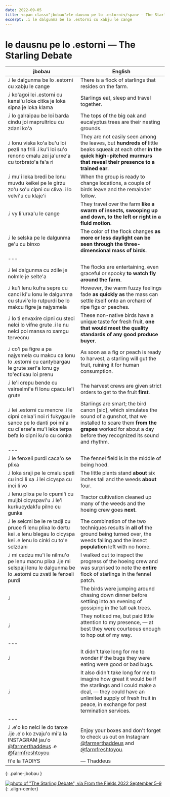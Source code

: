 ```yaml
---
date: 2022-09-05
title: <span class="jbobau">le dausnu pe lo .estorni</span> — The Starling Debate
excerpt: .i le dalgunma be lo .estorni cu xabju le cange
---
```


# <span class="jbobau">le dausnu pe lo .estorni</span> — The Starling Debate

| jbobau | English
|-|-
| .i le dalgunma be lo .estorni cu xabju le cange | There is a flock of starlings that resides on the farm.
| .i ko'agoi lei .estorni cu kansi'u loka citka je loka sipna je loka klama | Starlings eat, sleep and travel together.
| .i lo galraipau be loi barda cindu joi maprultricu cu zdani ko'a | The tops of the big oak and eucalyptus trees are their nesting grounds.
| .i lonu viska ko'a bu'u loi pezli na frili .i ku'i loi su'o renono cmalu zei ja'urxe'a cu torbrato'a fa'a ri | They are not easily seen among the leaves, but **hundreds of** little beaks squeak at each other **in the quick high-pitched murmurs that reveal their presence to a trained ear**.
| .i mu'i leka bredi be lonu muvdu keikei pe le girzu zo'u so'u cipni cu cliva .i lo velvi'u cu klaje'i | When the group is ready to change locations, a couple of birds leave and the remainder follow.
| .i vy li'urxa'u le cange | They travel over the farm **like a swarm of insects, swooping up and down, to the left or right in a fluid motion**.
| .i le selska pe le dalgunma ge'u cu binxo | The color of the flock changes **as more or less daylight can be seen through the three-dimensional mass of birds**.
|---
| .i lei dalgunma cu zdile je nolmle je selte'a | The flocks are entertaining, even graceful or spooky **to watch fly around the farm**.
| .i ku'i lenu kufra sepre cu canci ki'u lonu le dalgunma cu stuvi'e lo rutpurdi be lo makcu figre ja najysmela | However, the warm fuzzy feelings fade **as quickly as** the mass can settle itself onto an orchard of ripe figs or peaches.
| .i lo ti envaxire cipni cu steci nelci lo vifne grute .i le nu nelci poi mansa ro xamgu tervecnu | These non-native birds have a unique taste for fresh fruit, **one that would meet the quality standards of any good produce buyer**.
| .i co'i pa figre a pa najysmela cu makcu ca lonu lo .estorni cu cantybargau le grute seri'a lonu gy to'ectixau loi prenu | As soon as a fig or peach is ready to harvest, a starling will gut the fruit, ruining it for human consumption.
| .i le'i crepu bende cu vairselmi'e fi lonu cpacu le'i grute | The harvest crews are given strict orders to get to the fruit **first**.
| .i lei .estorni cu mencre .i le cipni celxa'i noi ri fukygau le sance pe lo danti poi mi'a cu ci'erse'a mu'i leka terpa befa lo cipni ku'o cu conka | Starlings are smart; the bird canon [sic], which simulates the sound of a gunshot, that we installed to scare them **from the grapes** worked for about a day before they recognized its sound and rhythm.
|---
| .i le fenxeli purdi caca'o se plixa | The fennel field is in the middle of being hoed.
| .i loka sraji pe le cmalu spati cu inci li xa .i lei cicyspa cu inci li vo  | The little plants stand **about** six inches tall and the weeds **about** four.
| .i lenu plixa pe lo cpumi'i cu muljbi cicyspavi'u .i le'i kurkucydakfu pilno cu gunka | Tractor cultivation cleaned up many of the weeds and the hoeing crew goes **next**.
| .i le selcmi be le re tadji cu pruce fi lenu plixa lo dertu kei .e lenu blegau lo cicyspa kei .e lenu lo cinki cu to'e selzdani | The combination of the two techniques results in **all of** the ground being turned over, the weeds failing and the insect **population** left with no home.
| .i mi cadzu mu'i le nilmu'o pe lenu macnu plixa .ije mi selspaji lenu le dalgunma be lo .estorni cu zvati le fenxeli purdi | I walked out to inspect the progress of the hoeing crew and was surprised to note the **entire** flock of starlings in the fennel patch.
| .i | The birds were jumping around chasing down dinner before settling into an evening of gossiping in the tall oak trees.
| .i | They noticed me, but paid little attention to my presence, — at best they were courteous enough to hop out of my way.
|---
| .i | It didn't take long for me to wonder if the bugs they were eating were good or bad bugs.
| .i | It also didn't take long for me to imagine how great it would be if the starlings and I could make a deal, — they could have an unlimited supply of fresh fruit in peace, in exchange for pest termination services.
|---
| .i .e'o ko nelci le do tanxe .ije .e'o ko zvaju'o mi'a la INSTAGRAM jau'o <span class="latmylerfu">[@farmerthaddeus]</span> .e <span class="latmylerfu">[@farmfreshtoyou]</span> | Enjoy your boxes and don't forget to check us out on Instagram [@farmerthaddeus] and [@farmfreshtoyou].
| fi'e la TADIYS | — Thaddeus
{: .palne-jbobau }

[![photo of "The Starling Debate", via _From the Fields_ 2022 September 5–9](https://i.imgur.com/XiNQcvdl.jpg)](https://i.imgur.com/XiNQcvd.jpg){: .align-center}

[@farmerthaddeus]: https://instagram.com/farmerthaddeus
[@farmfreshtoyou]: https://instagram.com/farmfreshtoyou
